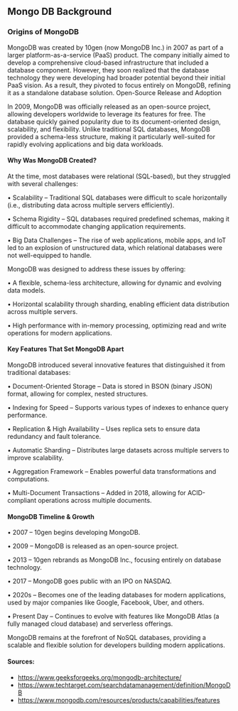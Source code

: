  
## Mongo DB Background

### Origins of MongoDB

MongoDB was created by 10gen (now MongoDB Inc.) in 2007 as part of a larger platform-as-a-service (PaaS) product. The company initially aimed to develop a comprehensive cloud-based infrastructure that included a database component. However, they soon realized that the database technology they were developing had broader potential beyond their initial PaaS vision. As a result, they pivoted to focus entirely on MongoDB, refining it as a standalone database solution.
Open-Source Release and Adoption

In 2009, MongoDB was officially released as an open-source project, allowing developers worldwide to leverage its features for free. The database quickly gained popularity due to its document-oriented design, scalability, and flexibility. Unlike traditional SQL databases, MongoDB provided a schema-less structure, making it particularly well-suited for rapidly evolving applications and big data workloads.
#### Why Was MongoDB Created?

At the time, most databases were relational (SQL-based), but they struggled with several challenges:

•	Scalability – Traditional SQL databases were difficult to scale horizontally (i.e., distributing data across multiple servers efficiently).

•	Schema Rigidity – SQL databases required predefined schemas, making it difficult to accommodate changing application requirements.

•	Big Data Challenges – The rise of web applications, mobile apps, and IoT led to an explosion of unstructured data, which relational databases were not well-equipped to handle.

MongoDB was designed to address these issues by offering:

•	A flexible, schema-less architecture, allowing for dynamic and evolving data models.

•	Horizontal scalability through sharding, enabling efficient data distribution across multiple servers.

•	High performance with in-memory processing, optimizing read and write operations for modern applications.

#### Key Features That Set MongoDB Apart

MongoDB introduced several innovative features that distinguished it from traditional databases:

•	Document-Oriented Storage – Data is stored in BSON (binary JSON) format, allowing for complex, nested structures.

•	Indexing for Speed – Supports various types of indexes to enhance query performance.

•	Replication & High Availability – Uses replica sets to ensure data redundancy and fault tolerance.

•	Automatic Sharding – Distributes large datasets across multiple servers to improve scalability.

•	Aggregation Framework – Enables powerful data transformations and computations.

•	Multi-Document Transactions – Added in 2018, allowing for ACID-compliant operations across multiple documents.

#### MongoDB Timeline & Growth

•	2007 – 10gen begins developing MongoDB.

•	2009 – MongoDB is released as an open-source project.

•	2013 – 10gen rebrands as MongoDB Inc., focusing entirely on database technology.

•	2017 – MongoDB goes public with an IPO on NASDAQ.

•	2020s – Becomes one of the leading databases for modern applications, used by major companies like Google, Facebook, Uber, and others.

•	Present Day – Continues to evolve with features like MongoDB Atlas (a fully managed cloud database) and serverless offerings.

MongoDB remains at the forefront of NoSQL databases, providing a scalable and flexible solution for developers building modern applications.

#### Sources:
-	https://www.geeksforgeeks.org/mongodb-architecture/
-	https://www.techtarget.com/searchdatamanagement/definition/MongoDB
-	https://www.mongodb.com/resources/products/capabilities/features
